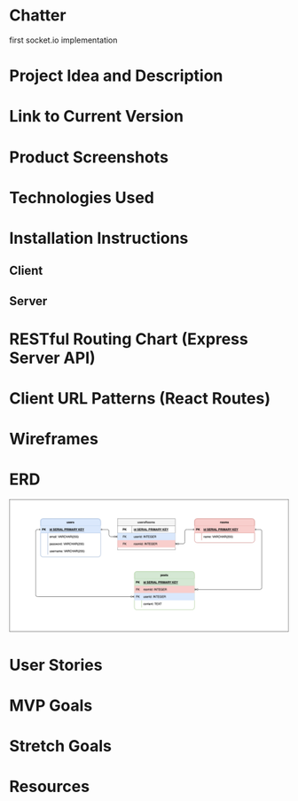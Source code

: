 # Chatter
first socket.io implementation

# Project Idea and Description

# Link to Current Version

# Product Screenshots

# Technologies Used

# Installation Instructions

## Client

## Server

# RESTful Routing Chart (Express Server API)

# Client URL Patterns (React Routes)

# Wireframes

# ERD
![ERD of database](./ERD.png)

# User Stories

# MVP Goals

# Stretch Goals

# Resources